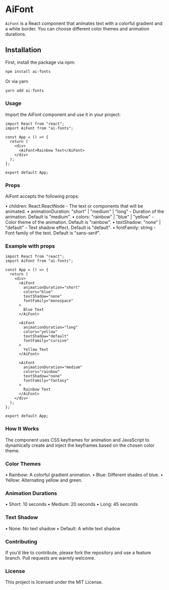 # AiFont

`AiFont` is a React component that animates text with a colorful gradient and a white border. You can choose different color themes and animation durations.

## Installation

First, install the package via npm:

```sh
npm install ai-fonts
```

Or via yarn

```sh
yarn add ai-fonts
```

### Usage

Import the AiFont component and use it in your project:

```tsx
import React from "react";
import AiFont from "ai-fonts";

const App = () => {
  return (
    <div>
      <AiFont>Rainbow Text</AiFont>
    </div>
  );
};

export default App;
```

### Props

AiFont accepts the following props:

• children: React.ReactNode - The text or components that will be animated.
• animationDuration: "short" | "medium" | "long" - Duration of the animation. Default is "medium".
• colors: "rainbow" | "blue" | "yellow" - Color theme of the animation. Default is "rainbow".
• textShadow: "none" | "default" - Text shadow effect. Default is "default".
• fontFamily: string - Font family of the text. Default is "sans-serif".

### Example with props

```tsx
import React from "react";
import AiFont from "ai-fonts";

const App = () => {
  return (
    <div>
      <AiFont
        animationDuration="short"
        colors="blue"
        textShadow="none"
        fontFamily="monospace"
      >
        Blue Text
      </AiFont>

      <AiFont
        animationDuration="long"
        colors="yellow"
        textShadow="default"
        fontFamily="cursive"
      >
        Yellow Text
      </AiFont>

      <AiFont
        animationDuration="medium"
        colors="rainbow"
        textShadow="none"
        fontFamily="fantasy"
      >
        Rainbow Text
      </AiFont>
    </div>
  );
};

export default App;
```

### How It Works

The component uses CSS keyframes for animation and JavaScript to dynamically create and inject the keyframes based on the chosen color theme.

### Color Themes

• Rainbow: A colorful gradient animation.
• Blue: Different shades of blue.
• Yellow: Alternating yellow and green.

### Animation Durations

• Short: 10 seconds
• Medium: 20 seconds
• Long: 45 seconds

### Text Shadow

• None: No text shadow
• Default: A white text shadow

### Contributing

If you’d like to contribute, please fork the repository and use a feature branch. Pull requests are warmly welcome.

### License

This project is licensed under the MIT License.
